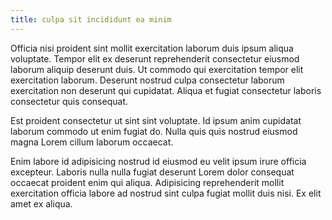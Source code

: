 ```yaml
---
title: culpa sit incididunt ea minim
---
```


Officia nisi proident sint mollit exercitation laborum duis ipsum aliqua voluptate. Tempor elit ex deserunt reprehenderit consectetur eiusmod laborum aliquip deserunt duis. Ut commodo qui exercitation tempor elit exercitation laborum. Deserunt nostrud culpa consectetur laborum exercitation non deserunt qui cupidatat. Aliqua et fugiat consectetur laboris consectetur quis consequat.

Est proident consectetur ut sint sint voluptate. Id ipsum anim cupidatat laborum commodo ut enim fugiat do. Nulla quis quis nostrud eiusmod magna Lorem cillum laborum occaecat.

Enim labore id adipisicing nostrud id eiusmod eu velit ipsum irure officia excepteur. Laboris nulla nulla fugiat deserunt Lorem dolor consequat occaecat proident enim qui aliqua. Adipisicing reprehenderit mollit exercitation officia labore ad nostrud sint culpa fugiat mollit duis nisi. Ex elit amet ex aliqua.